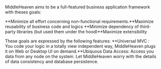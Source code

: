 MiddleHeaven aims to be a full-featured business application framework
with theses goals:

**Minimize all effort concerning non-functional requirements.**Maximize reusability of business code and logics
**Minimize dependency of third-party libraries (but used them under the hood)**Maximize extensibility

These goals are expressed by the following features:
**Universal MVC : You code your logic in a totally view independent way,
MiddleHeaven plugs it on Web or Desktop UI on demand.**Ubiquous Data Access: Access you data from any node on the system.
Let MiddleHeaven worry with the details of data consistency and database persistence.
